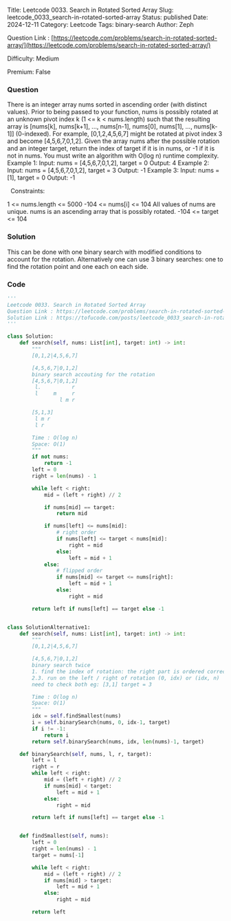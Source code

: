 Title: Leetcode 0033. Search in Rotated Sorted Array
Slug: leetcode_0033_search-in-rotated-sorted-array
Status: published
Date: 2024-12-11
Category: Leetcode
Tags: binary-search
Author: Zeph

Question Link : [https://leetcode.com/problems/search-in-rotated-sorted-array/](https://leetcode.com/problems/search-in-rotated-sorted-array/)

Difficulty: Medium

Premium: False

### Question
There is an integer array nums sorted in ascending order (with distinct values).
Prior to being passed to your function, nums is possibly rotated at an unknown pivot index k (1 <= k < nums.length) such that the resulting array is [nums[k], nums[k+1], ..., nums[n-1], nums[0], nums[1], ..., nums[k-1]] (0-indexed). For example, [0,1,2,4,5,6,7] might be rotated at pivot index 3 and become [4,5,6,7,0,1,2].
Given the array nums after the possible rotation and an integer target, return the index of target if it is in nums, or -1 if it is not in nums.
You must write an algorithm with O(log n) runtime complexity.
 
Example 1:
Input: nums = [4,5,6,7,0,1,2], target = 0
Output: 4
Example 2:
Input: nums = [4,5,6,7,0,1,2], target = 3
Output: -1
Example 3:
Input: nums = [1], target = 0
Output: -1

 
Constraints:

1 <= nums.length <= 5000
-104 <= nums[i] <= 104
All values of nums are unique.
nums is an ascending array that is possibly rotated.
-104 <= target <= 104

### Solution

This can be done with one binary search with modified conditions to account for the rotation. Alternatively one can use 3 binary searches: one to find the rotation point and one each on each side.

### Code
```python
'''
Leetcode 0033. Search in Rotated Sorted Array
Question Link : https://leetcode.com/problems/search-in-rotated-sorted-array/
Solution Link : https://tofucode.com/posts/leetcode_0033_search-in-rotated-sorted-array.html
'''

class Solution:
    def search(self, nums: List[int], target: int) -> int:
        """
        [0,1,2|4,5,6,7]

        [4,5,6,7|0,1,2]
        binary search accouting for the rotation
        [4,5,6,7|0,1,2]
         l.          r
         l     m     r
                 l m r

        [5,1,3]
         l m r
         l r

        Time : O(log n)
        Space: O(1)
        """
        if not nums:
            return -1
        left = 0
        right = len(nums) - 1

        while left < right:
            mid = (left + right) // 2

            if nums[mid] == target:
                return mid

            if nums[left] <= nums[mid]:
                # right order
                if nums[left] <= target < nums[mid]:
                    right = mid
                else:
                    left = mid + 1
            else:
                # flipped order
                if nums[mid] <= target <= nums[right]:
                    left = mid + 1
                else:
                    right = mid

        return left if nums[left] == target else -1


class SolutionAlternative1:
    def search(self, nums: List[int], target: int) -> int:
        """
        [0,1,2|4,5,6,7]

        [4,5,6,7|0,1,2]
        binary search twice
        1. find the index of rotation: the right part is ordered correctly: compare mid against nums[-1]
        2.3. run on the left / right of rotation (0, idx) or (idx, n)
        need to check both eg: [3,1] target = 3

        Time : O(log n)
        Space: O(1)
        """
        idx = self.findSmallest(nums)
        i = self.binarySearch(nums, 0, idx-1, target)
        if i != -1:
            return i
        return self.binarySearch(nums, idx, len(nums)-1, target)

    def binarySearch(self, nums, l, r, target):
        left = l
        right = r
        while left < right:
            mid = (left + right) // 2
            if nums[mid] < target:
                left = mid + 1
            else:
                right = mid

        return left if nums[left] == target else -1


    def findSmallest(self, nums):
        left = 0
        right = len(nums) - 1
        target = nums[-1]

        while left < right:
            mid = (left + right) // 2
            if nums[mid] > target:
                left = mid + 1
            else:
                right = mid

        return left
```


